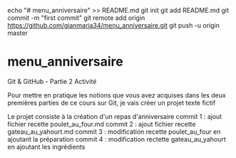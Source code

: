 echo "# menu_anniversaire" >> README.md
git init
git add README.md
git commit -m "first commit"
git remote add origin https://github.com/gianmaria34/menu_anniversaire.git
git push -u origin master
# menu_anniversaire

Git & GitHub - Partie 2 Activité

Pour mettre en pratique les notions que vous avez acquises dans les deux premières parties de ce cours sur Git, je vais créer un projet texte fictif

Le projet consiste à la création d'un repas d'anniversaire
commit 1 :  ajout fichier recette poulet_au_four.md
commit 2 :  ajout fichier recette gateau_au_yahourt.md
commit 3 :  modification recette poulet_au_four en ajoutant la préparation
commit 4 :  modification rectette gateau_au_yahourt en ajoutant les ingrédients